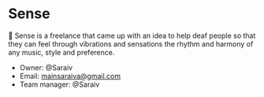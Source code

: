 # Sense
<aside>
👋 Sense is a freelance that came up with an idea to help deaf people so that they can feel through vibrations and sensations the rhythm and harmony of any music, style and preference.

- Owner: @Saraiv
- Email: mainsaraiva@gmail.com
- Team manager: @Saraiv
</aside>
